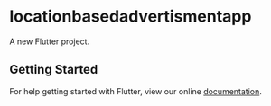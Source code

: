 # locationbasedadvertismentapp

A new Flutter project.

## Getting Started

For help getting started with Flutter, view our online
[documentation](https://flutter.io/).
